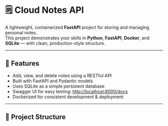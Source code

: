 # 🗒️ Cloud Notes API

A lightweight, containerized **FastAPI** project for storing and managing personal notes.  
This project demonstrates your skills in **Python**, **FastAPI**, **Docker**, and **SQLite** — with clean, production-style structure.

---

## 🚀 Features

- Add, view, and delete notes using a RESTful API
- Built with FastAPI and Pydantic models
- Uses SQLite as a simple persistent database
- Swagger UI for easy testing: [http://localhost:8000/docs](http://localhost:8000/docs)
- Dockerized for consistent development & deployment

---

## 📁 Project Structure

